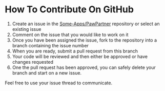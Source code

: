# How To Contribute On GitHub

1. Create an issue in the [Some-Apps/PawPartner](https://github.com/Some-Apps/PawPartner/issues) repository or select an existing issue
2. Comment on the issue that you would like to work on it
3. Once you have been assigned the issue, fork to the repository into a branch containing the issue number
4. When you are ready, submit a pull request from this branch
5. Your code will be reviewed and then either be approved or have changes requested
6. One the pull request has been approved, you can safely delete your branch and start on a new issue.

Feel free to use your issue thread to communicate.
